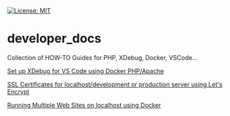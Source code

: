 [![License: MIT](https://img.shields.io/badge/License-MIT-yellow.svg?style=plastic)](https://opensource.org/licenses/MIT)

# developer_docs
Collection of HOW-TO Guides for PHP, XDebug, Docker, VSCode...

[Set up XDebug for VS Code using Docker PHP/Apache](./Xdebug-docker-vscode.md)

[SSL Certificates for localhost/development or production server using Let's Encrypt](./SSL-localhost-letsencrypt.md)

[Running Multiple Web Sites on localhost using Docker](./Docker-multiple-websites.md)